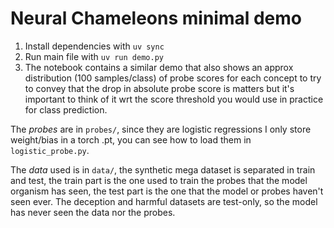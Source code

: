 # Neural Chameleons minimal demo

1. Install dependencies with `uv sync`
2. Run main file with `uv run demo.py`
3. The notebook contains a similar demo that also shows an approx distribution (100 samples/class) of probe scores for each concept to try to convey that the drop in absolute probe score is matters but it's important to think of it wrt the score threshold you would use in practice for class prediction.

The _probes_ are in `probes/`, since they are logistic regressions I only store weight/bias in a torch .pt, you can see how to load them in `logistic_probe.py`.

The _data_ used is in `data/`, the synthetic mega dataset is separated in train and test, the train part is the one used to train the probes that the model organism has seen, the test part is the one that the model or probes haven't seen ever. The deception and harmful datasets are test-only, so the model has never seen the data nor the probes.
